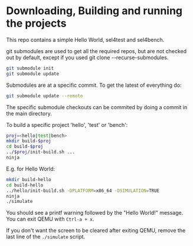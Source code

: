 # Downloading, Building and running the projects

This repo contains a simple Hello World, sel4test and sel4bench.

git submodules are used to get all the required repos, but are not checked out
by default, except if you used git clone --recurse-submodules.

```bash
git submodule init
git submodule update
```

Submodules are at a specific commit. To get the latest of everything do:
```bash
git submodule update --remote
```
The specific submodule checkouts can be commited by doing a commit in the
main directory.

To build a specific project 'hello', 'test' or 'bench':

```bash
proj=<hello|test|bench>
mkdir build-$proj
cd build-$proj
../$proj/init-build.sh ...
ninja
```

E.g. for Hello World:
```bash
mkdir build-hello
cd build-hello
../hello/init-build.sh -DPLATFORM=x86_64 -DSIMULATION=TRUE
ninja
./simulate
```

You should see a printf warning followed by the "Hello World!" message.
You can exit QEMU with `Ctrl-a + x`.

If you don't want the screen to be cleared after exiting QEMU, remove
the last line of the `./simulate` script.
